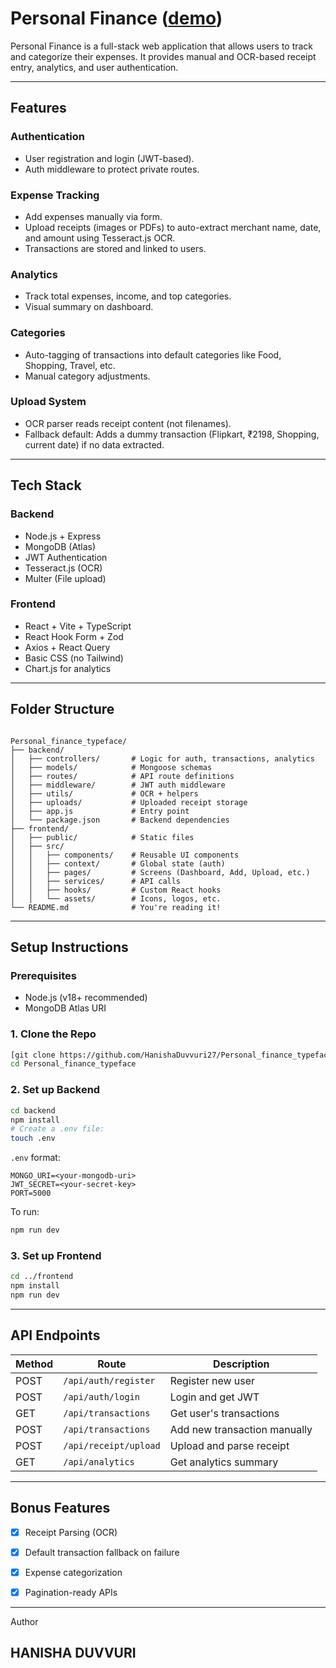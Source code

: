 # Personal Finance ([demo](https://drive.google.com/file/d/1iAd15Bg_OX460mAKATHLSgZMgbWSpZ4L/view?usp=sharing))



Personal Finance is a full-stack web application that allows users to track and categorize their expenses. It provides manual and OCR-based receipt entry, analytics, and user authentication.

---

## Features

###  Authentication
- User registration and login (JWT-based).
- Auth middleware to protect private routes.

###  Expense Tracking
- Add expenses manually via form.
- Upload receipts (images or PDFs) to auto-extract merchant name, date, and amount using Tesseract.js OCR.
- Transactions are stored and linked to users.

###  Analytics
- Track total expenses, income, and top categories.
- Visual summary on dashboard.

###  Categories
- Auto-tagging of transactions into default categories like Food, Shopping, Travel, etc.
- Manual category adjustments.

###  Upload System
- OCR parser reads receipt content (not filenames).
- Fallback default: Adds a dummy transaction (Flipkart, ₹2198, Shopping, current date) if no data extracted.

---

## Tech Stack

### Backend
- Node.js + Express
- MongoDB (Atlas)
- JWT Authentication
- Tesseract.js (OCR)
- Multer (File upload)

### Frontend
- React + Vite + TypeScript
- React Hook Form + Zod
- Axios + React Query
- Basic CSS (no Tailwind)
- Chart.js for analytics

---

## Folder Structure

```

Personal_finance_typeface/
├── backend/
│   ├── controllers/       # Logic for auth, transactions, analytics
│   ├── models/            # Mongoose schemas
│   ├── routes/            # API route definitions
│   ├── middleware/        # JWT auth middleware
│   ├── utils/             # OCR + helpers
│   ├── uploads/           # Uploaded receipt storage
│   ├── app.js             # Entry point
│   └── package.json       # Backend dependencies
├── frontend/
│   ├── public/            # Static files
│   ├── src/
│   │   ├── components/    # Reusable UI components
│   │   ├── context/       # Global state (auth)
│   │   ├── pages/         # Screens (Dashboard, Add, Upload, etc.)
│   │   ├── services/      # API calls
│   │   ├── hooks/         # Custom React hooks
│   │   └── assets/        # Icons, logos, etc.
└── README.md              # You're reading it!

````

---

## Setup Instructions

### Prerequisites
- Node.js (v18+ recommended)
- MongoDB Atlas URI

### 1. Clone the Repo
```bash
[git clone https://github.com/HanishaDuvvuri27/Personal_finance_typeface.git]
cd Personal_finance_typeface
````

### 2. Set up Backend

```bash
cd backend
npm install
# Create a .env file:
touch .env
```

`.env` format:

```
MONGO_URI=<your-mongodb-uri>
JWT_SECRET=<your-secret-key>
PORT=5000
```

To run:

```bash
npm run dev
```

### 3. Set up Frontend

```bash
cd ../frontend
npm install
npm run dev
```

---

## API Endpoints

| Method | Route                 | Description                  |
| ------ | --------------------- | ---------------------------- |
| POST   | `/api/auth/register`  | Register new user            |
| POST   | `/api/auth/login`     | Login and get JWT            |
| GET    | `/api/transactions`   | Get user's transactions      |
| POST   | `/api/transactions`   | Add new transaction manually |
| POST   | `/api/receipt/upload` | Upload and parse receipt     |
| GET    | `/api/analytics`      | Get analytics summary        |

---

## Bonus Features

* [x] Receipt Parsing (OCR)
* [x] Default transaction fallback on failure
* [x] Expense categorization
* [x] Pagination-ready APIs


---

Author
## HANISHA DUVVURI



